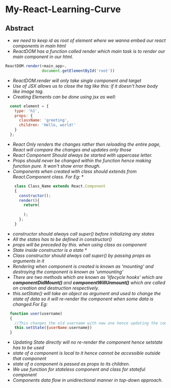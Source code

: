 # My-React-Learning-Curve

## Abstract

* *we need to keep id as root of element where we wanna embed our react components in main html*
* *ReactDOM has a function called render which main task is to render our main component in our html.*
``` javascript
ReactDOM.render(<main_app>,
                document.getElementById('root'))
```
* *ReactDOM.render will only take single component and target*
* *Use of JSX allows us to close the tag like this: <tagName/> if it doesn't have body like image tag.*
* *Creating Elements can be done using jsx as well:*
```javascript
  const element = {
    type: 'h1',
    props: {
      className: 'greeting',
      children: 'Hello, world!'
    }
  };

```
* *React Only renders the changes rather then reloading the entire page, React will compare the changes and updates only those*
* *React Component Should always be started with uppercase letter.*
* *Props should never be changed within the function hence making function pure. It won't show error though.*
* *Components when created with class should extends from React.Component class. For Eg:* *
```javascript
    class Class_Name extends React.Component
    {
      constructor();
      render(){
        return(
        
        );
      };
    }
```
* *constructor should always call super() before initializing any states*
* *All the states has to be defined in constructor()*
* *props will be preceded by this. when using class as component*
* *State inside constructor is a state* *
* *Class constructor should always call super() by passing props as arguments in it* 
* *Rendering when component is created is known as 'mounting' and destroying the component is known as 'unmounting'*
* *There are two methods which are known as 'lifecycle hooks' which are **componentDidMount()** and          **componentWillUnmount()** which    are called on creation and destruction respectively.*
* *this.setState() will take an object as argument and used to change the state of data so it will re-render the component      when some data is changed.For Eg:*
```javascript
  function user(username)
  {
    //This changes the old username with new one hence updating the component
    this.setState({userName:username})
  }
```
* *Updating State directly will no re-render the component hence setstate has to be used*
* *state of a component is local to it hence cannot be accessible outside that component*
* *state of a component is passed as props to its children.*
* *We use function for stateless component and class for stateful component*
* *Components data flow in unidirectional manner in top-down approach.*


